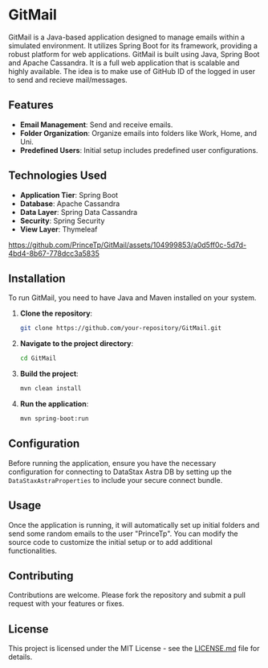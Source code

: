 # GitMail

GitMail is a Java-based application designed to manage emails within a simulated environment. It utilizes Spring Boot for its framework, providing a robust platform for web applications. GitMail is built using Java, Spring Boot and Apache Cassandra.
It is a full web application that is scalable and highly available. 
The idea is to make use of GitHub ID of the logged in user to send and recieve mail/messages.

## Features

- **Email Management**: Send and receive emails.
- **Folder Organization**: Organize emails into folders like Work, Home, and Uni.
- **Predefined Users**: Initial setup includes predefined user configurations.

## Technologies Used

- **Application Tier**: Spring Boot
- **Database**: Apache Cassandra
- **Data Layer**: Spring Data Cassandra
- **Security**: Spring Security
- **View Layer**: Thymeleaf

https://github.com/PrinceTp/GitMail/assets/104999853/a0d5ff0c-5d7d-4bd4-8b67-778dcc3a5835

## Installation

To run GitMail, you need to have Java and Maven installed on your system.

1. **Clone the repository**:
   ```bash
   git clone https://github.com/your-repository/GitMail.git
   ```
2. **Navigate to the project directory**:
   ```bash
   cd GitMail
   ```
3. **Build the project**:
   ```bash
   mvn clean install
   ```
4. **Run the application**:
   ```bash
   mvn spring-boot:run
   ```

## Configuration

Before running the application, ensure you have the necessary configuration for connecting to DataStax Astra DB by setting up the `DataStaxAstraProperties` to include your secure connect bundle.

## Usage

Once the application is running, it will automatically set up initial folders and send some random emails to the user "PrinceTp". You can modify the source code to customize the initial setup or to add additional functionalities.

## Contributing

Contributions are welcome. Please fork the repository and submit a pull request with your features or fixes.

## License

This project is licensed under the MIT License - see the [LICENSE.md](LICENSE.md) file for details.
